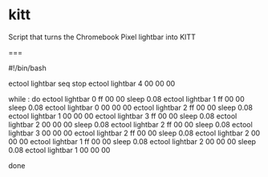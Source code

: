 kitt
====

Script that turns the Chromebook Pixel lightbar into KITT

===

#!/bin/bash
 
ectool lightbar seq stop
ectool lightbar 4 00 00 00
 
while :
do
ectool lightbar 0 ff 00 00
sleep 0.08
ectool lightbar 1 ff 00 00
sleep 0.08
ectool lightbar 0 00 00 00
ectool lightbar 2 ff 00 00
sleep 0.08
ectool lightbar 1 00 00 00
ectool lightbar 3 ff 00 00
sleep 0.08
ectool lightbar 2 00 00 00
sleep 0.08
ectool lightbar 2 ff 00 00
sleep 0.08
ectool lightbar 3 00 00 00
ectool lightbar 2 ff 00 00
sleep 0.08
ectool lightbar 2 00 00 00
ectool lightbar 1 ff 00 00
sleep 0.08
ectool lightbar 2 00 00 00
sleep 0.08
ectool lightbar 1 00 00 00

done
